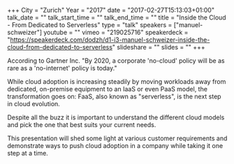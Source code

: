 +++
City = "Zurich"
Year = "2017"
date = "2017-02-27T15:13:03+01:00"
talk_date = ""
talk_start_time = ""
talk_end_time = ""
title = "Inside the Cloud - From Dedicated to Serverless"
type = "talk"
speakers = ["manuel-schweizer"]
youtube = ""
vimeo = "219025716"
speakerdeck = "https://speakerdeck.com/dodzh/d1-i3-manuel-schweizer-inside-the-cloud-from-dedicated-to-serverless"
slideshare = ""
slides = ""
+++

According to Gartner Inc. "By 2020, a corporate 'no-cloud' policy will be as rare as a 
'no-internet' policy is today."

While cloud adoption is increasing steadily by moving workloads away from dedicated, 
on-premise equipment to an IaaS or even PaaS model, the transformation goes on: 
FaaS, also known as "serverless", is the next step in cloud evolution.

Despite all the buzz it is important to understand the different cloud models and pick the 
one that best suits your current needs.

This presentation will shed some light at various customer requirements and demonstrate 
ways to push cloud adoption in a company while taking it one step at a time.
